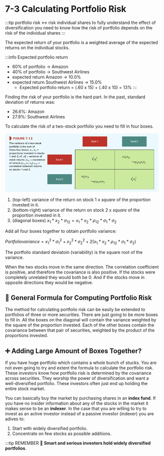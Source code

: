 # 7-3 Calculating Portfolio Risk
:::tip portfolio risk <-> risk individual shares
to fully understand the effect of diversification you need to know how the risk of portfolio depends on the risk of the individual shares
:::

The expected return of your portfolio is a weighted average of the expected returns on the individual stocks.

:::info Expected portfolio return
+ 60% of portfolio -> Amazon
+ 40% of portfolio -> Southwest Airlines
+ expected return Amazon -> 10.0%
+ expected return Southwest Airlines -> 15.0%
    + Expected portfolio return = (.60 x 15) + (.40 x 10) = 13%
:::

Finding the risk of your portfolio is the hard part. In the past, standard deviation of returns was:
+ 26.6%: Amazon
+ 27.9%: Southwest Airlines

To calculate the risk of a two-stock portfolio you need to fill in four boxes.

![twostockrisk](../../img/twostockrisk.png)

1. (top-left) variance of the return on stock 1 x *square* of the proportion invested in it.
2. (bottom-right) variance of the return on stock 2 x *square* of the proportion invested in it.
3. (diagonal boxes) $​ x_1*x_2*\sigma_{12} ​​=  x_1*x_2*​\rho_{​12} * \sigma_1 *​ \sigma_2$

Add all four boxes together to obtain portfolio variance:

$Portfolio variance = x_1^2 * \sigma_1^2 + x_2^2 * \sigma_2^2 + 2(x_1*x_2*\rho_{12}*\sigma_1*\sigma_2)$

The portfolio standard deviatoin (variability) is the square root of the variance.

When the two stocks move in the same direction. The correlation coefficient is positive, and therefore the covariance is also positive. If the stocks were completely unrelated they would both be 0. And if the stocks move in opposite directions they would be negative.

## 📘 General Formula for Computing Portfolio Risk
The method for calculating portfolio risk can be easily be extended to portfolios of three or more securities. There are just going to be more boxes to fill in. All the boxes on the diagonal will contain the variance weighted by the square of the proportion invested. Each of the other boxes contain the covariance between that pair of securities, weighted by the product of the proportions invested.

## ➕ Adding Large Amount of Boxes Together?
If you have huge portfolio which contains a whole bunch of stucks. You are not even going to try and extent the formula to calculate the portfolio risk. These investors know how portfolio risk is determined by the covariance across securities. They worship the power of diversification and want a well-diversified portfolio. These investors often just end up holding the entire stock market.

You can basically buy the market by purchasing shares in an **index fund**. If you have no insider information about any of the stocks in the market it makes sense to be an **indexer**. In the case that you are willing to try to invest as an active investor instead of a passive investor (indexer) you are adives to:
1. Start with widely diversified portfolio.
2. Concentrate on few stocks as possible additions.

:::tip REMEMBER 🧠
**Smart and serious investors hold widely diversified portfolios**.
